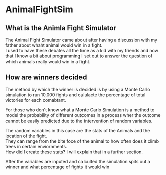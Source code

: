 # AnimalFightSim
## What is the Animla Fight Simulator
The Animal Fight Simulator came about after having a discussion with my father about whaht animal would win in a fight.
<br> I used to have these debates all the time as a kid with my friends and now that I know a bit about programming I set out to answer the question
of which animals really would win in a fight.

## How are winners decided

The method by which the winner is decided is by using a Monte Carlo simulation to run 10,000 fights and calulacte the percentage of total victories for each comabtant.

For those who don't know what a Monte Carlo Simulation is a method to model the probability of different outcomes in a process wher the outcome cannot be easily predicted due to the intervention of random variables.

The random variables in this case are the stats of the Animals and the location of the fight. <br>They can range from the bite foce of the animal to how often does it climb trees in certain enviornments. <br> How did I create these stats? I will explain that in a further section.

After the variables are inputed and calculted the simulation spits out a winner and what percentage of fights it would win


